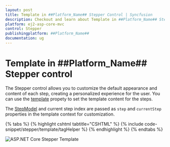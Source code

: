 ```yaml
---
layout: post
title: Template in ##Platform_Name## Stepper Control | Syncfusion
description: Checkout and learn about Template in ##Platform_Name## Stepper control of Syncfusion Essential JS 2 and more.
platform: ej2-asp-core-mvc
control: Stepper
publishingplatform: ##Platform_Name##
documentation: ug
---
```


# Template in ##Platform_Name## Stepper control

The Stepper control allows you to customize the default appearance and content of each step, creating a personalized experience for the user. You can use the [template](https://help.syncfusion.com/cr/aspnetcore-js2/Syncfusion.EJ2.Navigations.Stepper.html#Syncfusion_EJ2_Navigations_Stepper_Template) propety to set the template content for the steps.

The [StepModel](https://help.syncfusion.com/cr/aspnetcore-js2/Syncfusion.EJ2.Navigations.Step.html) and current step index are passed as `step` and `currentStep` properties in the template context for customization.

{% tabs %}
{% highlight cshtml tabtitle="CSHTML" %}
{% include code-snippet/stepper/template/tagHelper %}
{% endhighlight %}
{% endtabs %}

![ASP.NET Core Stepper Template](images/stepper-template.jpg)